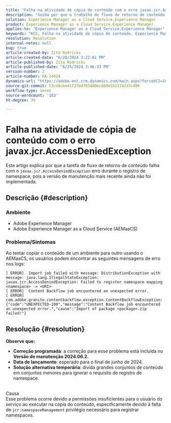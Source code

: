 ```yaml
---
title: "Falha na atividade de cópia de conteúdo com o erro javax.jcr.AccessDeniedException"
description: "Saiba por que o trabalho de fluxo de retorno de conteúdo falha com o erro javax.jcr.AccessDeniedException durante o registro de namespace no Adobe Experience Manager."
solution: Experience Manager as a Cloud Service,Experience Manager
product: Experience Manager as a Cloud Service,Experience Manager
applies-to: "Experience Manager as a Cloud Service,Experience Manager"
keywords: "KCS, Falha na atividade de cópia de conteúdo, Experience Manager, Falha no trabalho de fluxo de fundo de conteúdo, AEMaaCS, javax.jcr.AccessDeniedException error"
resolution: Resolution
internal-notes: null
bug: true
article-created-by: Zita Rodricks
article-created-date: "6/20/2024 3:22:01 PM"
article-published-by: Zita Rodricks
article-published-date: "6/25/2024 3:46:33 PM"
version-number: 2
article-number: KA-24424
dynamics-url: "https://adobe-ent.crm.dynamics.com/main.aspx?forceUCI=1&pagetype=entityrecord&etn=knowledgearticle&id=d078d3d1-182f-ef11-840a-0022480aed6f"
source-git-commit: 13cd8cbe41f2fbd703dd0bc889e1b11742d7c496
workflow-type: tm+mt
source-wordcount: '183'
ht-degree: 3%

---
```


# Falha na atividade de cópia de conteúdo com o erro javax.jcr.AccessDeniedException


Este artigo explica por que a tarefa de fluxo de retorno de conteúdo falha com o `javax.jcr.AccessDeniedException` erro durante o registro de namespace, pois a versão de manutenção mais recente ainda não foi implementada.

## Descrição {#description}


### Ambiente

- Adobe Experience Manager
- Adobe Experience Manager as a Cloud Service (AEMaaCS)




### Problema/Sintomas

Ao tentar copiar o conteúdo de um ambiente para outro usando o AEMaaCS, os usuários podem encontrar as seguintes mensagens de erro nos logs:


```plaintext
[ ERROR]  Import job failed with message: DistributionException with message: java.lang.IllegalStateException: javax.jcr.AccessDeniedException: Failed to register namespace mapping <namespace> -> <URI>
[ ERROR]  Content Backflow job encountered an unexpected error.
[ ERROR]  com.adobe.granite.contentbackflow.exception.ContentBackflowException: {"code":"UNEXPECTED-100","message":"Content Backflow job encountered an unexpected error.","cause":"Import of package <package>.zip failed!"}
```





## Resolução {#resolution}


<b>Observe que:</b>

- <b>Correção programada</b>: a correção para esse problema está incluída no<b> Versão de manutenção 2024.06.2.</b>
- <b>Data de lançamento</b>: esperado para o final de junho de 2024.
- <b>Solução alternativa temporária</b>: divida grandes conjuntos de conteúdo em conjuntos menores para ignorar o requisito de registro de namespace.





<br>Causa<br>
Esse problema ocorre devido a permissões insuficientes para o usuário do serviço ao executar na cópia do conteúdo, especificamente devido à falta de `jcr:namespaceManagement` privilégio necessário para registrar namespaces.
